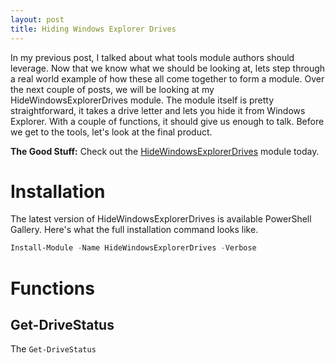 ```yaml
---
layout: post
title: Hiding Windows Explorer Drives
---
```


In my previous post, I talked about what tools module authors should leverage.
Now that we know what we should be looking at, lets step through a real world example of how these all come together to form a module.
Over the next couple of posts, we will be looking at my HideWindowsExplorerDrives module.
The module itself is pretty straightforward, it takes a drive letter and lets you hide it from Windows Explorer.
With a couple of functions, it should give us enough to talk.
Before we get to the tools, let's look at the final product.

**The Good Stuff:**
Check out the  [HideWindowsExplorerDrives](https://www.powershellgallery.com/packages/HideWindowsExplorerDrives) module today.

<!-- more -->

# Installation

The latest version of HideWindowsExplorerDrives is available PowerShell Gallery.
Here's what the full installation command looks like.

```powershell
Install-Module -Name HideWindowsExplorerDrives -Verbose
```

# Functions

## Get-DriveStatus

The ```Get-DriveStatus```